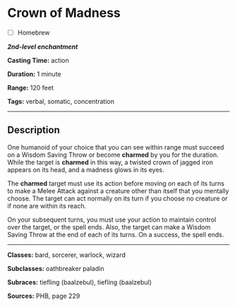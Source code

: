 # Crown of Madness

- [ ] Homebrew

***2nd-level enchantment***

**Casting Time:** action

**Duration:** 1 minute

**Range:** 120 feet

**Tags:** verbal, somatic, concentration

---

## Description
One humanoid of your choice that you can see within range must succeed on a Wisdom Saving Throw or become **charmed** by you for the duration.
While the target is **charmed** in this way, a twisted crown of jagged iron appears on its head, and a madness glows in its eyes.

The **charmed** target must use its action before moving on each of its turns to make a Melee Attack against a creature other than itself that you mentally choose.
The target can act normally on its turn if you choose no creature or if none are within its reach.

On your subsequent turns, you must use your action to maintain control over the target, or the spell ends.
Also, the target can make a Wisdom Saving Throw at the end of each of its turns.
On a success, the spell ends.

---

**Classes:** bard, sorcerer, warlock, wizard

**Subclasses:** oathbreaker paladin

**Subraces:** tiefling (baalzebul), tiefling (baalzebul)

**Sources:** PHB, page 229
